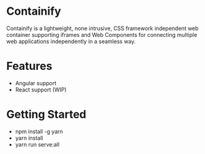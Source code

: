 # Containify

Containify is a lightweight, none intrusive, CSS framework independent web container supporting iframes and Web Components for connecting multiple web applications independently in a seamless way.

# Features

- Angular support
- React support (WIP)

# Getting Started

- npm install -g yarn
- yarn install
- yarn run serve:all
